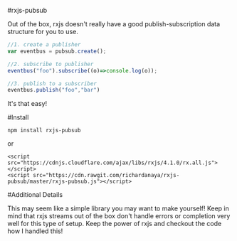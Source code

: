 #rxjs-pubsub

Out of the box, rxjs doesn't really have a good publish-subscription data structure for you to use.

```javascript
//1. create a publisher
var eventbus = pubsub.create();

//2. subscribe to publisher
eventbus("foo").subscribe((o)=>console.log(o));

//3. publish to a subscriber
eventbus.publish("foo","bar")
```

It's that easy!

#Install

```
npm install rxjs-pubsub
```

or

```
<script src="https://cdnjs.cloudflare.com/ajax/libs/rxjs/4.1.0/rx.all.js"></script>
<script src="https://cdn.rawgit.com/richardanaya/rxjs-pubsub/master/rxjs-pubsub.js"></script>
```

#Additional Details

This may seem like a simple library you may want to make yourself! Keep in mind that rxjs streams out of the box don't handle errors or completion very well for this type of setup. Keep the power of rxjs and checkout the code how I handled this!
